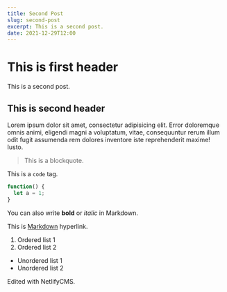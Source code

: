 ```yaml
---
title: Second Post
slug: second-post
excerpt: This is a second post.
date: 2021-12-29T12:00
---
```

# This is first header

This is a second post.

## This is second header

Lorem ipsum dolor sit amet, consectetur adipisicing elit. Error doloremque omnis animi, eligendi magni a voluptatum, vitae, consequuntur rerum illum odit fugit assumenda rem dolores inventore iste reprehenderit maxime! Iusto.

> This is a blockquote.

This is a `code` tag.

```javascript
function() {
  let a = 1;
}
```

You can also write **bold** or *italic* in Markdown.

This is [Markdown](https://www.markdownguide.org/) hyperlink.

1. Ordered list 1
2. Ordered list 2

* Unordered list 1
* Unordered list 2

Edited with NetlifyCMS.